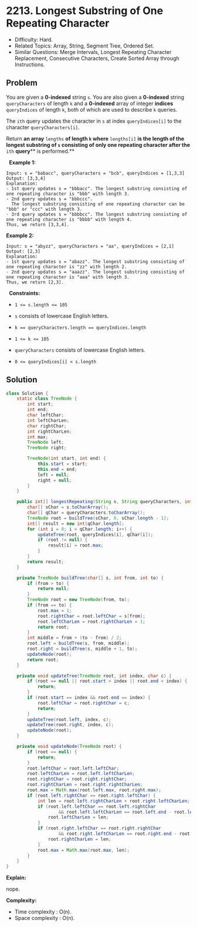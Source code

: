 # 2213. Longest Substring of One Repeating Character

- Difficulty: Hard.
- Related Topics: Array, String, Segment Tree, Ordered Set.
- Similar Questions: Merge Intervals, Longest Repeating Character Replacement, Consecutive Characters, Create Sorted Array through Instructions.

## Problem

You are given a **0-indexed** string ```s```. You are also given a **0-indexed** string ```queryCharacters``` of length ```k``` and a **0-indexed** array of integer **indices** ```queryIndices``` of length ```k```, both of which are used to describe ```k``` queries.

The ```ith``` query updates the character in ```s``` at index ```queryIndices[i]``` to the character ```queryCharacters[i]```.

Return **an array** ```lengths``` **of length **```k```** where** ```lengths[i]``` **is the **length** of the **longest substring** of **```s```** consisting of **only one repeating** character **after** the** ```ith``` **query**** is performed.**

 
**Example 1:**

```
Input: s = "babacc", queryCharacters = "bcb", queryIndices = [1,3,3]
Output: [3,3,4]
Explanation: 
- 1st query updates s = "bbbacc". The longest substring consisting of one repeating character is "bbb" with length 3.
- 2nd query updates s = "bbbccc". 
  The longest substring consisting of one repeating character can be "bbb" or "ccc" with length 3.
- 3rd query updates s = "bbbbcc". The longest substring consisting of one repeating character is "bbbb" with length 4.
Thus, we return [3,3,4].
```

**Example 2:**

```
Input: s = "abyzz", queryCharacters = "aa", queryIndices = [2,1]
Output: [2,3]
Explanation:
- 1st query updates s = "abazz". The longest substring consisting of one repeating character is "zz" with length 2.
- 2nd query updates s = "aaazz". The longest substring consisting of one repeating character is "aaa" with length 3.
Thus, we return [2,3].
```

 
**Constraints:**


	
- ```1 <= s.length <= 105```
	
- ```s``` consists of lowercase English letters.
	
- ```k == queryCharacters.length == queryIndices.length```
	
- ```1 <= k <= 105```
	
- ```queryCharacters``` consists of lowercase English letters.
	
- ```0 <= queryIndices[i] < s.length```



## Solution

```java
class Solution {
    static class TreeNode {
        int start;
        int end;
        char leftChar;
        int leftCharLen;
        char rightChar;
        int rightCharLen;
        int max;
        TreeNode left;
        TreeNode right;

        TreeNode(int start, int end) {
            this.start = start;
            this.end = end;
            left = null;
            right = null;
        }
    }

    public int[] longestRepeating(String s, String queryCharacters, int[] queryIndices) {
        char[] sChar = s.toCharArray();
        char[] qChar = queryCharacters.toCharArray();
        TreeNode root = buildTree(sChar, 0, sChar.length - 1);
        int[] result = new int[qChar.length];
        for (int i = 0; i < qChar.length; i++) {
            updateTree(root, queryIndices[i], qChar[i]);
            if (root != null) {
                result[i] = root.max;
            }
        }
        return result;
    }

    private TreeNode buildTree(char[] s, int from, int to) {
        if (from > to) {
            return null;
        }
        TreeNode root = new TreeNode(from, to);
        if (from == to) {
            root.max = 1;
            root.rightChar = root.leftChar = s[from];
            root.leftCharLen = root.rightCharLen = 1;
            return root;
        }
        int middle = from + (to - from) / 2;
        root.left = buildTree(s, from, middle);
        root.right = buildTree(s, middle + 1, to);
        updateNode(root);
        return root;
    }

    private void updateTree(TreeNode root, int index, char c) {
        if (root == null || root.start > index || root.end < index) {
            return;
        }
        if (root.start == index && root.end == index) {
            root.leftChar = root.rightChar = c;
            return;
        }
        updateTree(root.left, index, c);
        updateTree(root.right, index, c);
        updateNode(root);
    }

    private void updateNode(TreeNode root) {
        if (root == null) {
            return;
        }
        root.leftChar = root.left.leftChar;
        root.leftCharLen = root.left.leftCharLen;
        root.rightChar = root.right.rightChar;
        root.rightCharLen = root.right.rightCharLen;
        root.max = Math.max(root.left.max, root.right.max);
        if (root.left.rightChar == root.right.leftChar) {
            int len = root.left.rightCharLen + root.right.leftCharLen;
            if (root.left.leftChar == root.left.rightChar
                    && root.left.leftCharLen == root.left.end - root.left.start + 1) {
                root.leftCharLen = len;
            }
            if (root.right.leftChar == root.right.rightChar
                    && root.right.leftCharLen == root.right.end - root.right.start + 1) {
                root.rightCharLen = len;
            }
            root.max = Math.max(root.max, len);
        }
    }
}
```

**Explain:**

nope.

**Complexity:**

* Time complexity : O(n).
* Space complexity : O(n).
